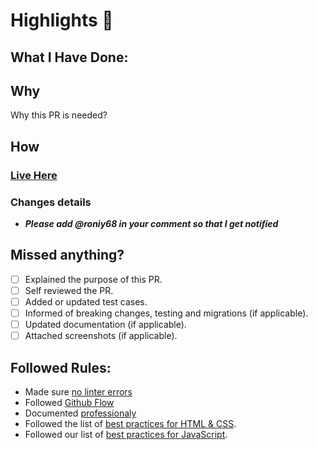 # Highlights 🥇 


## What I Have Done: 

## Why
Why this PR is needed?
## How
### [ Live Here ](https://roniy68.github.io/leaderboard/)

### Changes details
- ***Please add @roniy68 in your comment so that I get notified***
## Missed anything?
- [ ] Explained the purpose of this PR.
- [ ] Self reviewed the PR.
- [ ] Added or updated test cases.
- [ ] Informed of breaking changes, testing and migrations (if applicable).
- [ ] Updated documentation (if applicable).
- [ ] Attached screenshots (if applicable).

## Followed Rules: 
- Made sure [no linter errors](https://github.com/microverseinc/linters-config)
-  Followed [Github Flow](https://github.com/microverseinc/curriculum-transversal-skills/blob/main/git-github/articles/github_flow.md)
-  Documented [professionaly](https://github.com/microverseinc/curriculum-transversal-skills/blob/main/documentation/articles/professional_repo_rules.md)
-  Followed the list of [best practices for HTML & CSS](https://github.com/microverseinc/curriculum-html-css/blob/main/articles/html_css_best_practices.md).
-  Followed our list of [best practices for JavaScript](https://github.com/microverseinc/curriculum-html-css/blob/main/articles/javascript_best_practices.md).

